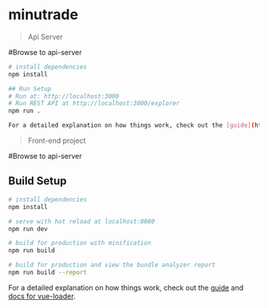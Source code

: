 # minutrade
> Api Server

#Browse to api-server
``` bash
# install dependencies
npm install

## Run Setup
# Run at: http://localhost:3000
# Run REST API at http://localhost:3000/explorer
npm run .

For a detailed explanation on how things work, check out the [guide](https://github.com/strongloop/loopback).
```

> Front-end project

#Browse to api-server

## Build Setup

``` bash
# install dependencies
npm install

# serve with hot reload at localhost:8080
npm run dev

# build for production with minification
npm run build

# build for production and view the bundle analyzer report
npm run build --report
```

For a detailed explanation on how things work, check out the [guide](http://vuejs-templates.github.io/webpack/) and [docs for vue-loader](http://vuejs.github.io/vue-loader).


